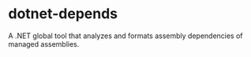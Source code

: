 # dotnet-depends

A .NET global tool that analyzes and formats assembly dependencies of managed assemblies.
